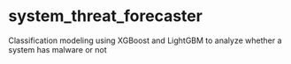 # system_threat_forecaster
Classification modeling using XGBoost and LightGBM to analyze whether a system has malware or not
